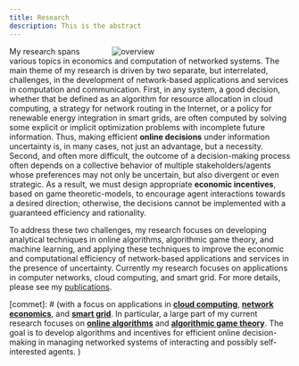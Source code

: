 ```yaml
---
title: Research
description: This is the abstract
---
```


<a id="research_overview"></a>


<img src="/img/overview.png" style="max-width:30%; min-width:300px; float: right; margin:0px 20px" alt="overview"/>

My research spans various topics in economics and computation of networked systems. The main theme of my research is driven by two separate, but interrelated, challenges, in the development of network-based applications and services in computation and communication.  First, in any system, a good decision, whether that be defined as an algorithm for resource allocation in cloud computing, a strategy for network routing in the Internet, or a policy for renewable energy integration in smart grids, are often computed by solving some explicit or implicit optimization problems with incomplete future information. Thus,  making efficient **online decisions** under information uncertainty is, in many cases, not just an advantage, but a necessity. Second, and often more difficult, the outcome of a decision-making process often depends on a collective behavior of multiple stakeholders/agents whose preferences may not only be uncertain, but also divergent or even strategic. As a result, we must design appropriate **economic incentives**, based on game theoretic-models, to encourage agent interactions towards a desired direction; otherwise, the  decisions cannot be implemented with a guaranteed efficiency and rationality. 


To address these two challenges, my research focuses on developing analytical techniques in online algorithms, algorithmic game theory, and machine learning, and applying these techniques to improve the economic and computational efficiency of network-based applications and services in the presence of uncertainty. Currently my research focuses on applications in computer networks, cloud computing, and smart grid. For more details, please see my [publications](/publications). 



[commet]: # (with a focus on applications in [**cloud computing**](/research/#cloud_computing), [**network economics**](/research/#networking), and [**smart grid**](/research/#smart_grid). In particular, a large part of my current research focuses on [**online algorithms**](/research/#online_algorithms) and [**algorithmic game theory**](/research/#mechanism_design). The goal is to develop algorithms and incentives for efficient online decision-making in managing networked systems of interacting and possibly self-interested agents. ) 


[comment]: # (I believe that solutions to alleviate or resolve these research challenges provide insights into how to tackle many societal challenges such as computing efficiency, cyber security, energy sustainability, traffic congestion, and climate change, etc. e.g., random job arrivals in cloud computing or volatile renewable energy generation in energy systems. The design of economic incentives, termed as mechanism design, sits at the intersection of artificial intelligence and economics, and has led to transformative applications in various domains such as online advertising and on-demand service platforms. My research)

[comment]: # (For examples, how incentives influence the behavior of self-interested agents, and thus the peformance of online decisions? how online decisions influence the outcome of incentives if there exist zero knowledge of future information? )
